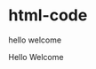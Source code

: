 # html-code
hello welcome
<DOCTYPE HTML>
<html>
<head>
</head>
<body>
<p style="text-align: centre;">Hello Welcome</p>
</body>
</html>
